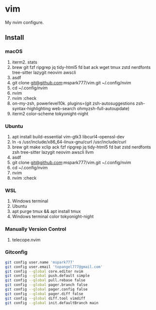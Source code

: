 # vim

My nvim configure.

## Install

### macOS

1. iterm2. stats
1. brew git fzf ripgrep jq tidy-html5 fd bat ack wget tmux zstd nerdfonts tree-sitter lazygit neovim awscli
1. asdf
1. git clone git@github.com:mspark777/vim.git ~/.config/nvim
1. cd ~/.config/nvim
1. nvim
1. nvim :check
1. on-my-zsh, powerlevel10k. plugins=(git zsh-autosuggestions zsh-syntax-highlighting web-search ohmyzsh-full-autoupdate)
1. iterm2 color-scheme tokyonight-night

### Ubuntu

1. apt install build-essential vim-gtk3 libcurl4-openssl-dev
1. ln -s /usr/include/x86_64-linux-gnu/curl /usr/include/curl
1. brew git make xclip ack fzf ripgrep jq tidy-html5 fd bat zstd nerdfonts zsh tree-sitter lazygit neovim awscli llvm
1. asdf
1. git clone git@github.com:mspark777/vim.git ~/.config/nvim
1. cd ~/.config/nvim
1. nvim
1. nvim :check

### WSL

1. Windows terminal
1. Ubuntu
1. apt purge tmux && apt install tmux
1. Windows terminal color tokyonight-night

### Manually Version Control

1. telecope.nvim

### Gitconfig

```sh
git config user.name 'mspark777'
git config user.email 'topangel777@gmail.com'
git config --global core.editor nvim
git config --global push.default simple
git config --global pull.rebase false
git config --global pager.branch false
git config --global pager.config false
git config --global pager.diff false
git config --global diff.tool vimdiff
git config --global init.defaultBranch main
```
